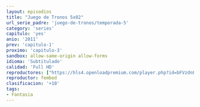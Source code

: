 ```yaml
---
layout: episodios
title: "Juego de Tronos 5x02"
url_serie_padre: 'juego-de-tronos/temporada-5'
category: 'series'
capitulo: 'yes'
anio: '2011'
prev: 'capitulo-1'
proximo: 'capitulo-3'
sandbox: allow-same-origin allow-forms
idioma: 'Subtitulado'
calidad: 'Full HD'
reproductores: ["https://hls4.openloadpremium.com/player.php?id=bFVzdnFtbTRVZFI2TjFYc0dKMkJ6ckNzNEdjaFpObFluSWJWSXhGZ2NuaUVzL3ZtZVd0MkNSMFl4VUwzSVBJSmZTdkNLbTlZenpjY2Y5RFFhVnFrWkE9PQ&sub=https://sub.cuevana2.io/vtt-sub/sub7/Game.Of.Thrones.S05E02.vtt"]
reproductor: fembed
clasificacion: '+10'
tags:
- Fantasia
---
```











